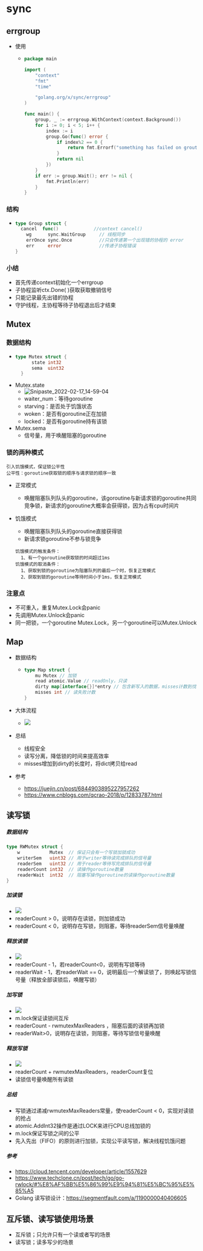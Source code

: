 # sync

## errgroup

- 使用

  - ```go
    package main
    
    import (
        "context"
        "fmt"
        "time"
    
        "golang.org/x/sync/errgroup"
    )
    
    func main() {
        group, _ := errgroup.WithContext(context.Background())
        for i := 0; i < 5; i++ {
            index := i
            group.Go(func() error {
                if index%2 == 0 {
                    return fmt.Errorf("something has failed on grouting:%d", index)
                }
                return nil
            })
        }
        if err := group.Wait(); err != nil {
            fmt.Println(err)
        }
    }
    ```

  

### 结构

- ```go
  type Group struct {
    cancel  func()             //context cancel()
      wg      sync.WaitGroup     // 线程同步    
      errOnce sync.Once          //只会传递第一个出现错的协程的 error
      err     error              //传递子协程错误
  }
  ```

### 小结

- 首先传递context初始化一个errgroup
- 子协程监听ctx.Done( )获取获取撤销信号
- 只能记录最先出错的协程
- 守护线程，主协程等待子协程退出后才结束

## Mutex
### 数据结构
- ```go
  type Mutex struct {
	    state int32
	    sema  uint32
    }
  ```
- Mutex.state
  - ![Snipaste_2022-02-17_14-59-04](https://raw.githubusercontent.com/li-zeyuan/access/master/img/Snipaste_2022-02-17_14-59-04.png)
  - waiter_num：等待goroutine
  - starving：是否处于饥饿状态
  - woken：是否有goroutine正在加锁
  - locked：是否有goroutine持有该锁
- Mutex.sema
  - 信号量，用于唤醒阻塞的goroutine
### 锁的两种模式

```
引入饥饿模式，保证锁公平性
公平性：goroutine获取锁的顺序与请求锁的顺序一致
```

- 正常模式
  - 唤醒阻塞队列队头的goroutine，该goroutine与新请求锁的goroutine共同竞争锁，新请求的goroutine大概率会获得锁，因为占有cpu时间片
  
- 饥饿模式
  - 唤醒阻塞队列队头的goroutine直接获得锁
  - 新请求锁goroutine不参与锁竞争
  
  ```
  饥饿模式的触发条件：
  	1、有一个goroutine获取锁的时间超过1ms
  饥饿模式的取消条件：
  	1、获取到锁的goroutine为阻塞队列的最后一个时，恢复正常模式
  	2、获取到锁的goroutine等待时间小于1ms，恢复正常模式
  ```

### 注意点

- 不可重入，重复Mutex.Lock会panic
- 先调用Mutex.Unlock会panic
- 同一把锁，一个goroutine Mutex.Lock，另一个goroutine可以Mutex.Unlock

## Map

- 数据结构

  - ```go
    type Map struct {
    	mu Mutex // 加锁
    	read atomic.Value // readOnly，只读
    	dirty map[interface{}]*entry // 包含新写入的数据，misses计数到伐值则拷贝到read
    	misses int // 读失败计数
    }
    ```

- 大体流程

  - ![](https://raw.githubusercontent.com/li-zeyuan/access/master/img/20210319141225.png)

- 总结
  - 线程安全
  - 读写分离，降低锁的时间来提高效率
  - misses增加到dirty的长度时，将dict拷贝给read

- 参考
  - https://juejin.cn/post/6844903895227957262
  - https://www.cnblogs.com/qcrao-2018/p/12833787.html

## 读写锁

##### 数据结构

```go
type RWMutex struct {
    w           Mutex  // 保证只会有一个写锁加锁成功
    writerSem   uint32 // 用于writer等待读完成排队的信号量
    readerSem   uint32 // 用于reader等待写完成排队的信号量
    readerCount int32  // 读操作goroutine数量
    readerWait  int32  // 阻塞写操作goroutine的读操作goroutine数量
}
```

##### 加读锁

- ![](https://raw.githubusercontent.com/li-zeyuan/access/master/img/20210323101222.png)
- readerCount > 0，说明存在读锁，则加锁成功
- readerCount < 0，说明存在写锁，则阻塞，等待readerSem信号量唤醒

##### 释放读锁

- ![](https://raw.githubusercontent.com/li-zeyuan/access/master/img/20210323102653.png)
- readerCount - 1，若readerCount<0，说明有写锁等待
- readerWait - 1，若readerWait == 0，说明最后一个解读锁了，则唤起写锁信号量（释放全部读锁后，唤醒写锁）

##### 加写锁

- ![](https://raw.githubusercontent.com/li-zeyuan/access/master/img/20210323103907.png)
- m.lock保证读锁间互斥
- readerCount - rwmutexMaxReaders ，阻塞后面的读锁再加锁
- readerWait>0，说明存在读锁，则阻塞，等待写锁信号量唤醒

##### 释放写锁

- ![](https://raw.githubusercontent.com/li-zeyuan/access/master/img/20210323105015.png)
- readerCount + rwmutexMaxReaders，readerCount复位
- 读锁信号量唤醒所有读锁

##### 总结

- 写锁通过递减rwmutexMaxReaders常量，使readerCount < 0，实现对读锁的抢占
- atomic.AddInt32操作是通过LOCK来进行CPU总线加锁的
- m.lock保证写锁之间的公平
- 先入先出（FIFO）的原则进行加锁，实现公平读写锁，解决线程饥饿问题

##### 参考

- https://cloud.tencent.com/developer/article/1557629
- https://www.techclone.cn/post/tech/go/go-rwlock/#%E8%AF%BB%E5%86%99%E9%94%81%E5%BC%95%E5%85%A5
- Golang 读写锁设计：https://segmentfault.com/a/1190000040406605

## 互斥锁、读写锁使用场景
- 互斥锁；只允许只有一个读或者写的场景
- 读写锁；读多写少的场景